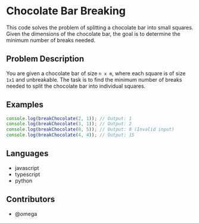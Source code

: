 # Chocolate Bar Breaking

This code solves the problem of splitting a chocolate bar into small squares. Given the dimensions of the chocolate bar, the goal is to determine the minimum number of breaks needed.

## Problem Description

You are given a chocolate bar of size `n x m`, where each square is of size `1x1` and unbreakable. The task is to find the minimum number of breaks needed to split the chocolate bar into individual squares.

## Examples

```javascript
console.log(breakChocolate(2, 1)); // Output: 1
console.log(breakChocolate(3, 1)); // Output: 2
console.log(breakChocolate(0, 5)); // Output: 0 (Invalid input)
console.log(breakChocolate(4, 4)); // Output: 15
```

## Languages

- javascript
- typescript
- python

## Contributors

- @omega
